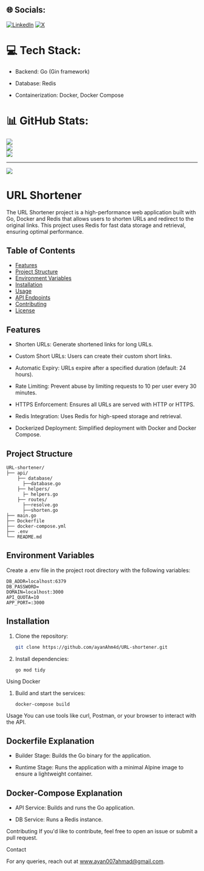 
## 🌐 Socials:
[![LinkedIn](https://img.shields.io/badge/LinkedIn-%230077B5.svg?logo=linkedin&logoColor=white)](https://linkedin.com/in/www.linkedin.com/in/ayanahmad15) [![X](https://img.shields.io/badge/X-black.svg?logo=X&logoColor=white)](https://x.com/ayanAhm4d) 

# 💻 Tech Stack:
- Backend: Go (Gin framework)

- Database: Redis

- Containerization: Docker, Docker Compose
# 📊 GitHub Stats:
![](https://github-readme-stats.vercel.app/api?username=ayanAhm4d&theme=dark&hide_border=false&include_all_commits=false&count_private=false)<br/>
![](https://github-readme-streak-stats.herokuapp.com/?user=ayanAhm4d&theme=dark&hide_border=false)<br/>
![](https://github-readme-stats.vercel.app/api/top-langs/?username=ayanAhm4d&theme=dark&hide_border=false&include_all_commits=false&count_private=false&layout=compact)

---
[![](https://visitcount.itsvg.in/api?id=ayanAhm4d&icon=0&color=0)](https://visitcount.itsvg.in)

<!-- Proudly created with GPRM ( https://gprm.itsvg.in ) -->

# URL Shortener

The URL Shortener project is a high-performance web application built with Go, Docker and Redis that allows users to shorten URLs and redirect to the original links. This project uses Redis for fast data storage and retrieval, ensuring optimal performance.

## Table of Contents

- [Features](#features)
- [Project Structure](#project-structure)
- [Environment Variables](#environment-variables)
- [Installation](#installation)
- [Usage](#usage)
- [API Endpoints](#api-endpoints)
- [Contributing](#contributing)
- [License](#license)

## Features

- Shorten URLs: Generate shortened links for long URLs.

- Custom Short URLs: Users can create their custom short links.

- Automatic Expiry: URLs expire after a specified duration (default: 24 hours).

- Rate Limiting: Prevent abuse by limiting requests to 10 per user every 30 minutes.

- HTTPS Enforcement: Ensures all URLs are served with HTTP or HTTPS.

- Redis Integration: Uses Redis for high-speed storage and retrieval.

- Dockerized Deployment: Simplified deployment with Docker and Docker Compose.

## Project Structure


```
URL-shortener/
├── api/
    ├── database/
	  ├──database.go
    ├── helpers/
	  ├─ helpers.go
    ├── routes/
	  ├──resolve.go
	  ├──shorten.go
├── main.go
├── Dockerfile
├── docker-compose.yml
├── .env
└── README.md
```
## Environment Variables

Create a .env file in the project root directory with the following variables:
```
DB_ADDR=localhost:6379
DB_PASSWORD=
DOMAIN=localhost:3000
API_QUOTA=10
APP_PORT=:3000
```


## Installation

1. Clone the repository:

   ```bash
   git clone https://github.com/ayanAhm4d/URL-shortener.git
   ```
2. Install dependencies:
   ```
   go mod tidy
   ```
Using Docker

1. Build and start the services:
   ```
   docker-compose build
   ```

Usage
You can use tools like curl, Postman, or your browser to interact with the API.

## Dockerfile Explanation

- Builder Stage: Builds the Go binary for the application.

- Runtime Stage: Runs the application with a minimal Alpine image to ensure a lightweight container.

## Docker-Compose Explanation

- API Service: Builds and runs the Go application.

- DB Service: Runs a Redis instance.


Contributing
If you'd like to contribute, feel free to open an issue or submit a pull request.

Contact

For any queries, reach out at www.ayan007ahmad@gmail.com.
